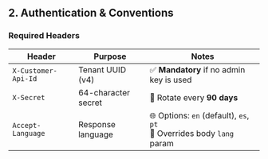 ## 2. Authentication & Conventions

### Required Headers

| **Header**          | **Purpose**         | **Notes**                                                                 |
| ------------------- | ------------------- | ------------------------------------------------------------------------- |
| `X-Customer-Api-Id` | Tenant UUID (v4)    | ✅ **Mandatory** if no admin key is used                                   |
| `X-Secret`          | 64-character secret | 🔁 Rotate every **90 days**                                               |
| `Accept-Language`   | Response language   | 🌐 Options: `en` (default), `es`, `pt` <br>🔄 Overrides body `lang` param |